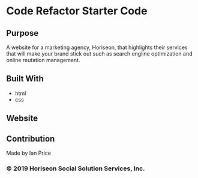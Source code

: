 # Code Refactor Starter Code

## Purpose
A website for a marketing agency, Horiseon, that highlights their services that will make your brand stick out such as search engline optimization and online reutation management.

## Built With
* html
* css
## Website 

## Contribution
Made by Ian Price
### &copy; 2019 Horiseon Social Solution Services, Inc.
